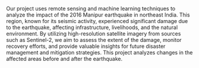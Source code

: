 Our project uses remote sensing and machine learning techniques to analyze the impact of the 2016 Manipur earthquake in northeast India. This region, known for its seismic activity, experienced significant damage due to the earthquake, affecting infrastructure, livelihoods, and the natural environment. By utilizing high-resolution satellite imagery from sources such as Sentinel-2, we aim to assess the extent of the damage, monitor recovery efforts, and provide valuable insights for future disaster management and mitigation strategies. This project analyzes changes in the affected areas before and after the earthquake.
